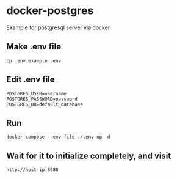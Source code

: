 # docker-postgres
Example for postgresql server via docker

## Make .env file

```shell
cp .env.example .env
```


## Edit .env file

```shell
POSTGRES_USER=username
POSTGRES_PASSWORD=password
POSTGRES_DB=default_database
```

## Run

```shell
docker-compose --env-file ./.env up -d
```

## Wait for it to initialize completely, and visit 

```shell
http://host-ip:8080
```
